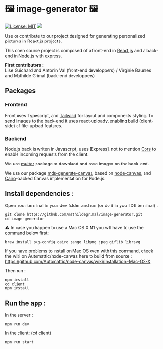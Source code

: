 #  🖼 image-generator 🖼 

[![License: MIT](https://img.shields.io/badge/License-MIT-green.svg)](https://opensource.org/licenses/MIT)
[![](https://img.shields.io/badge/Contributor%20Covenant-v2.0%20adopted-ff69b4.svg)](CODE_OF_CONDUCT.md)
    
Use or contribute to our project designed for generating personalized pictures in React.js projects.

This open source project is composed of a front-end in [React.js](https://fr.reactjs.org) and a back-end in [Node.js](https://nodejs.org/en/) with express.

**First contributors :**<br/>
Lise Guichard and Antonin Val (front-end developpers) / Virginie Baumes and Mathilde Grimal (back-end developpers)

## Packages

### Frontend

Front uses Typescript, and [Tailwind](https://tailwindcss.com) for layout and components styling.
To send images to the back-end it uses [react-uploady](https://github.com/rpldy/react-uploady), enabling build (client-side) of file-upload features.

### Backend

Node.js back is writen in Javascript, uses [Express], not to mention [Cors](https://expressjs.com/en/resources/middleware/cors.html) to enable incoming requests from the client.

We use [multer](https://www.npmjs.com/package/multer) package to download and save images on the back-end.

We use our package [mds-generate-canvas](https://www.npmjs.com/package/mds-generate-canvas), based on [node-canvas](https://github.com/Automattic/node-canvas), and [Cairo](https://cairographics.org)-backed Canvas implementation for Node.js.

## Install dependencies :

Open your terminal in your dev folder and run (or do it in your IDE terminal) :
```
git clone https://github.com/mathildegrimal/image-generator.git
cd image-generator
```

⚠ In case you happen to use a Mac OS X M1 you will have to use the command below first:
```
brew install pkg-config cairo pango libpng jpeg giflib librsvg
```
If you have problems to install on Mac OS even with this command, check the wiki on Automattic/node-canvas here to build from source :
https://github.com/Automattic/node-canvas/wiki/Installation:-Mac-OS-X

Then run :
```
npm install
cd client 
npm install
```

## Run the app :
In the server :
```
npm run dev
```
In the client: (cd client)
```
npm run start
```
